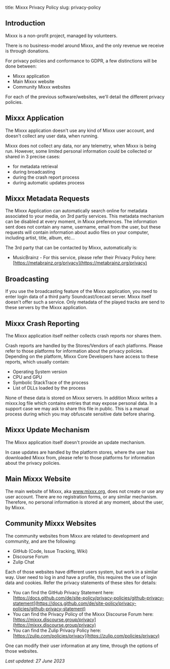 title: Mixxx Privacy Policy
slug: privacy-policy

## Introduction

Mixxx is a non-profit project, managed by volunteers.

There is no business-model around Mixxx, and the only revenue we receive is through donations.

For privacy policies and conformance to GDPR, a few distinctions will be done between:

- Mixxx application
- Main Mixxx website
- Community Mixxx websites

For each of the previous software/websites, we'll detail the different privacy policies.

## Mixxx Application

The Mixxx application doesn't use any kind of Mixxx user account, and doesn't collect any user data, when running.

Mixxx does not collect any data, nor any telemetry, when Mixxx is being run.
However, some limited personal information could be collected or shared in 3 precise cases:

- for metadata retrieval
- during broadcasting
- during the crash report process
- during automatic updates process

## Mixxx Metadata Requests

The Mixxx Application can automatically search online for metadata associated to your media, on 3rd partiy services.
This metadata mechanism can be disabled at every moment, in Mixxx preferences.
The information sent does not contain any name, username, email from the user, but these requests will
contain information about audio files on your computer, including artist, title, album, etc...

The 3rd party that can be contacted by Mixxx, automatically is:

 - MusicBrainz - For this service, please refer their Privacy Policy here: [https://metabrainz.org/privacy](https://metabrainz.org/privacy)

## Broadcasting

If you use the broadcasting feature of the Mixxx application, you need to enter login data of a third party Soundcast/Icecast server.
Mixxx itself doesn't offer such a service. Only metadata of the played tracks are send to these servers by the Mixxx application.

## Mixxx Crash Reporting

The Mixxx application itself neither collects crash reports nor shares them.

Crash reports are handled by the Stores/Vendors of each platforms.
Please refer to those platforms for information about the privacy policies.
Depending on the platform, Mixxx Core Developers have access to these reports, which usually contain:

- Operating System version
- CPU and GPU
- Symbolic StackTrace of the process
- List of DLLs loaded by the process

None of these data is stored on Mixxx servers.
In addition Mixxx writes a mixxx.log file which contains entries that may expose personal data. In a support case we may ask to share this file in public. This is a manual process during which you may obfuscate sensitive date before sharing.  
## Mixxx Update Mechanism

The Mixxx application itself doesn't provide an update mechanism.

In case updates are handled by the platform stores, where the user has downloaded Mixxx from,
please refer to those platforms for information about the privacy policies.


## Main Mixxx Website

The main website of Mixxx, aka www.mixxx.org, does not create or use any user account.
There are no registration forms, or any similar mechanism.
Therefore, no personal information is stored at any moment, about the user, by Mixxx.

## Community Mixxx Websites

The community websites from Mixxx are related to development and community, and are the following:

- GitHub (Code, Issue Tracking, Wiki)
- Discourse Forum
- Zulip Chat

Each of those websites have different users system, but work in a similar way. User need to log in and have a profile, this requires the use of login data and cookies. Refer the privacy statements of these sites for details:

- You can find the GitHub Privacy Statement here: [https://docs.github.com/de/site-policy/privacy-policies/github-privacy-statement](https://docs.github.com/de/site-policy/privacy-policies/github-privacy-statement)
- You can find the Privacy Policy of the Mixxx Discourse Forum here: [https://mixxx.discourse.group/privacy](https://mixxx.discourse.group/privacy)
- You can find the Zulip Privacy Policy here: [https://zulip.com/policies/privacy](https://zulip.com/policies/privacy)

One can modify their user information at any time, through the options of those websites.

*Last updated: 27 June 2023*
